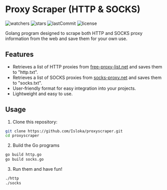 # Proxy Scraper (HTTP & SOCKS)

![watchers](https://img.shields.io/github/watchers/Isloka/proxyscraper)
![stars](https://img.shields.io/github/stars/Isloka/proxyscraper)
![lastCommit](https://img.shields.io/github/last-commit/Isloka/proxyscraper)
![license](https://img.shields.io/github/license/Isloka/proxyscraper)

Golang program designed to scrape both HTTP and SOCKS proxy information from the web and save them for your own use.

## Features

- Retrieves a list of HTTP proxies from [free-proxy-list.net](http://free-proxy-list.net/) and saves them to "http.txt".
- Retrieves a list of SOCKS proxies from [socks-proxy.net](https://www.socks-proxy.net) and saves them to "socks.txt".
- User-friendly format for easy integration into your projects.
- Lightweight and easy to use.

## Usage

1. Clone this repository:
```sh
git clone https://github.com/Isloka/proxyscraper.git
cd proxyscraper
```
2. Build the Go programs
```sh
go build http.go
go build socks.go
```
3. Run them and have fun!
```sh
./http
./socks
```
